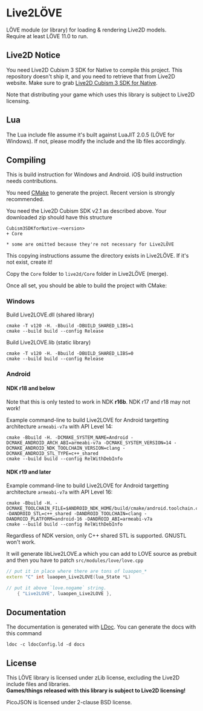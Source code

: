 Live2LÖVE
=========

LÖVE module (or library) for loading & rendering Live2D models.  
Require at least LÖVE 11.0 to run.

Live2D Notice
-------------

You need Live2D Cubism 3 SDK for Native to compile this project. This repository doesn't ship it, and you need to retrieve that from Live2D website.
Make sure to grab [Live2D Cubism 3 SDK for Native](https://live2d.github.io/).

Note that distributing your game which uses this library is subject to Live2D licensing.

Lua
---

The Lua include file assume it's built against LuaJIT 2.0.5 (LÖVE for Windows). If not, please modify the include and the lib files accordingly.

Compiling
---------

This is build instruction for Windows and Android. iOS build instruction needs contributions.

You need [CMake](https://cmake.org/) to generate the project. Recent version is strongly recommended.

You need the Live2D Cubism SDK v2.1 as described above. Your downloaded zip should have this structure

```
Cubism3SDKforNative-<version>
+ Core

* some are omitted because they're not necessary for Live2LÖVE
```

This copying instructions assume the directory exists in Live2LÖVE. If it's not exist, create it!

Copy the `Core` folder to `live2d/Core` folder in Live2LÖVE (merge).

Once all set, you should be able to build the project with CMake:

### Windows

Build Live2LOVE.dll (shared library)

```
cmake -T v120 -H. -Bbuild -DBUILD_SHARED_LIBS=1
cmake --build build --config Release
```

Build Live2LOVE.lib (static library)

```
cmake -T v120 -H. -Bbuild -DBUILD_SHARED_LIBS=0
cmake --build build --config Release
```

### Android

#### NDK r18 and below

Note that this is only tested to work in NDK **r16b**. NDK r17 and r18 may not work!

Example command-line to build Live2LOVE for Android targetting architecture `armeabi-v7a` with API Level 14:

```
cmake -Bbuild -H. -DCMAKE_SYSTEM_NAME=Android -DCMAKE_ANDROID_ARCH_ABI=armeabi-v7a -DCMAKE_SYSTEM_VERSION=14 -DCMAKE_ANDROID_NDK_TOOLCHAIN_VERSION=clang -DCMAKE_ANDROID_STL_TYPE=c++_shared
cmake --build build --config RelWithDebInfo
```

#### NDK r19 and later

Example command-line to build Live2LOVE for Android targetting architecture `armeabi-v7a` with API Level 16:

```
cmake -Bbuild -H. -DCMAKE_TOOLCHAIN_FILE=$ANDROID_NDK_HOME/build/cmake/android.toolchain.cmake -DANDROID_STL=c++_shared -DANDROID_TOOLCHAIN=clang -DANDROID_PLATFORM=android-16 -DANDROID_ABI=armeabi-v7a
cmake --build build --config RelWithDebInfo
```

Regardless of NDK version, only C++ shared STL is supported. GNUSTL won't work.

It will generate libLive2LOVE.a which you can add to LOVE source as prebuit and then you have to patch `src/modules/love/love.cpp`

```cpp
// put it in place where there are tons of luaopen_*
extern "C" int luaopen_Live2LOVE(lua_State *L)

// put it above `love.nogame` string.
	{ "Live2LOVE", luaopen_Live2LOVE },
```

Documentation
-------------

The documentation is generated with [LDoc](https://github.com/stevedonovan/LDoc). You can generate the docs with this command

```
ldoc -c ldocConfig.ld -d docs
```

License
-------

This LÖVE library is licensed under zLib license, excluding the Live2D include files and libraries.  
**Games/things released with this library is subject to Live2D licensing!**

PicoJSON is licensed under 2-clause BSD license.

